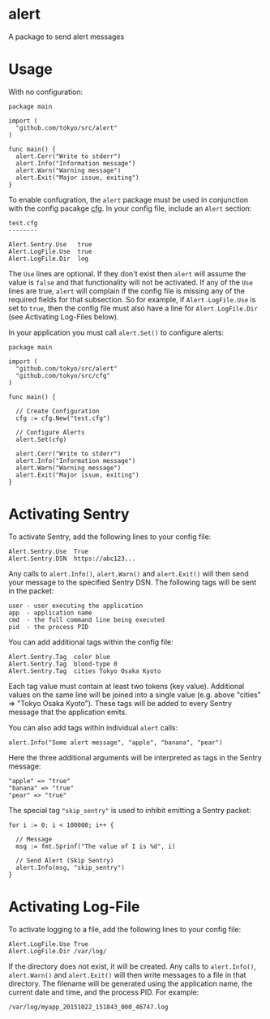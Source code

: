 # alert
A package to send alert messages

# Usage
With no configuration:
```
package main

import (
  "github.com/tokyo/src/alert"
)

func main() {
  alert.Cerr("Write to stderr")
  alert.Info("Information message")
  alert.Warn("Warning message")
  alert.Exit("Major issue, exiting")
}
```
To enable confugration, the `alert` package must be used in conjunction with the config pacakge [cfg](https://github.com/enova/tokyo/tree/master/src/cfg).
In your config file, include an `Alert` section:

```
test.cfg
--------

Alert.Sentry.Use   true
Alert.LogFile.Use  true
Alert.LogFile.Dir  log
```

The `Use` lines are optional. If they don't exist then `alert` will assume the value is `false`
and that functionality will not be activated. If any of the `Use` lines are true, `alert` will
complain if the config file is missing any of the required fields for that subsection. So for example,
if `Alert.LogFile.Use` is set to `true`, then the config file must also have a line for `Alert.LogFile.Dir`
(see Activating Log-Files below).

In your application you must call `alert.Set()` to configure alerts:

```
package main

import (
  "github.com/tokyo/src/alert"
  "github.com/tokyo/src/cfg"
)

func main() {

  // Create Configuration
  cfg := cfg.New("test.cfg")

  // Configure Alerts
  alert.Set(cfg)
  
  alert.Cerr("Write to stderr")
  alert.Info("Information message")
  alert.Warn("Warning message")
  alert.Exit("Major issue, exiting")
}
```

# Activating Sentry

To activate Sentry, add the following lines to your config file:
```
Alert.Sentry.Use  True
Alert.Sentry.DSN  https://abc123...
```
Any calls to `alert.Info()`, `alert.Warn()` and `alert.Exit()` will then send your message to the specified Sentry DSN.
The following tags will be sent in the packet:
```
user - user executing the application
app  - application name
cmd  - the full command line being executed
pid  - the process PID
```
You can add additional tags within the config file:
```
Alert.Sentry.Tag  color blue
Alert.Sentry.Tag  blood-type 0
Alert.Sentry.Tag  cities Tokyo Osaka Kyoto
```
Each tag value must contain at least two tokens (key value). Additional values on the same
line will be joined into a single value (e.g. above "cities" => "Tokyo Osaka Kyoto"). These
tags will be added to every Sentry message that the application emits.

You can also add tags within individual `alert` calls:

```
alert.Info("Some alert message", "apple", "banana", "pear")
```
Here the three additional arguments will be interpreted as tags in the Sentry message:
```
"apple" => "true"
"banana" => "true"
"pear" => "true"
```
The special tag `"skip_sentry"` is used to inhibit emitting a Sentry packet:
```
for i := 0; i < 100000; i++ {

  // Message
  msg := fmt.Sprinf("The value of I is %d", i)

  // Send Alert (Skip Sentry)
  alert.Info(msg, "skip_sentry")
}
```

# Activating Log-File

To activate logging to a file, add the following lines to your config file:
```
Alert.LogFile.Use True
Alert.LogFile.Dir /var/log/
```
If the directory does not exist, it will be created.
Any calls to `alert.Info()`, `alert.Warn()` and `alert.Exit()` will then write messages
to a file in that directory. The filename will be generated using the application
name, the current date and time, and the process PID. For example:

```
/var/log/myapp_20151022_151843_000_46747.log
```
